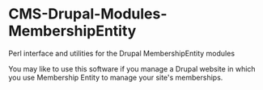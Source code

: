 # CMS-Drupal-Modules-MembershipEntity
Perl interface and utilities for the Drupal MembershipEntity modules

You may like to use this software if you manage a Drupal website in which you use
Membership Entity to manage your site's memberships.
